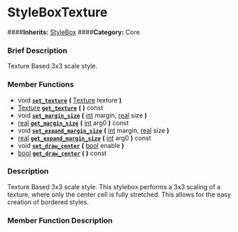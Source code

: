 #  StyleBoxTexture  
####**Inherits:** [StyleBox](class_stylebox)
####**Category:** Core

###  Brief Description  
Texture Based 3x3 scale style.

###  Member Functions 
  * void  **[`set_texture`](#set_texture)**  **(** [Texture](class_texture) texture  **)**
  * [Texture](class_texture)  **[`get_texture`](#get_texture)**  **(** **)** const
  * void  **[`set_margin_size`](#set_margin_size)**  **(** [int](class_int) margin, [real](class_real) size  **)**
  * [real](class_real)  **[`get_margin_size`](#get_margin_size)**  **(** [int](class_int) arg0  **)** const
  * void  **[`set_expand_margin_size`](#set_expand_margin_size)**  **(** [int](class_int) margin, [real](class_real) size  **)**
  * [real](class_real)  **[`get_expand_margin_size`](#get_expand_margin_size)**  **(** [int](class_int) arg0  **)** const
  * void  **[`set_draw_center`](#set_draw_center)**  **(** [bool](class_bool) enable  **)**
  * [bool](class_bool)  **[`get_draw_center`](#get_draw_center)**  **(** **)** const

###  Description  
Texture Based 3x3 scale style. This stylebox performs a 3x3 scaling of a texture, where only the center cell is fully stretched. This allows for the easy creation of bordered styles.

###  Member Function Description  
